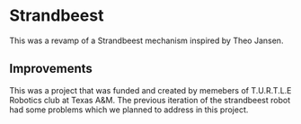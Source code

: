 # Strandbeest
This was a revamp of a Strandbeest mechanism inspired by Theo Jansen.

## Improvements
This was a project that was funded and created by memebers of T.U.R.T.L.E Robotics club at Texas A&M. The previous iteration of the strandbeest
robot had some problems which we planned to address in this project. 
